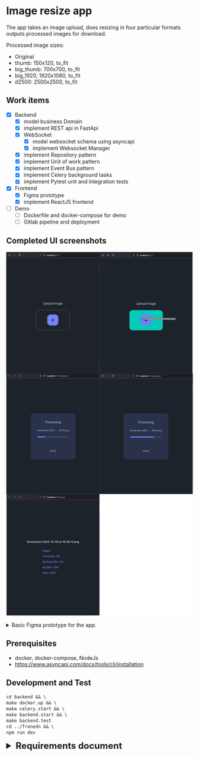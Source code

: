 # Image resize app  

The app takes an image upload,
does resizing in four particular formats  
outputs processed images for download.

Processed image sizes:
- Original
- thumb: 150x120, to_fit
- big_thumb: 700x700, to_fit
- big_1920, 1920x1080, to_fit
- d2500: 2500x2500, to_fit

## Work items

- [x] Backend
  - [x] model business Domain
  - [x] implement REST api in FastApi
  - [x] WebSocket
    - [x] model websocket schema using asyncapi
    - [x] implement Websocket Manager 
  - [x] implement Repository pattern
  - [x] implement Unit of work pattern
  - [x] implement Event Bus pattern
  - [x] implement Celery background tasks
  - [x] implement Pytest unit and integration tests
- [x] Frontend
  - [x] Figma prototype
  - [x] implement ReactJS frontend
- [ ] Demo
  - [ ] Dockerfile and docker-compose for demo
  - [ ] Gitlab pipeline and deployment

## Completed UI screenshots
![UI](screenshots.png)

<details>
<summary>Basic Figma prototype for the app.</summary>
<img src="img.png" alt="UI Image">
</details>


## Prerequisites
- docker, docker-compose, NodeJs
- https://www.asyncapi.com/docs/tools/cli/installation

## Development and Test
```shell
cd backend && \
make docker.up && \
make celery.start && \
make backend.start && \
make backend.test
cd ../fronedn && \
npm run dev
```

<details>
<summary style="font-size: 1.5rem; font-weight: bold;">
Requirements document
</summary>

## Вариант 1 - загрузка и обработка фоток

[Gist document](https://gist.github.com/scr1pt/29284cc45f2ebb3978529c69115741be)  

>Разработать api-интерфейс для высоконагруженной загрузки изображений.

Описание:

У вас есть поток загрузки фотографий. 
Примерно 130 000 штук за сутки, в среднем по 4 мб.

Придумать архитектуру и реализовать минимальный функционал по обработке фотографий.

Версии фоток:
- Original
- thumb: 150x120, to_fit
- big_thumb: 700x700, to_fit
- big_1920, 1920x1080, to_fit
- d2500: 2500x2500, to_fit

to_fit - значит ресайзится по длинной стороне.

Технические ограниения:
- Python, Web API
- Можно использовать любую базу данных
- Можно использовать любой S3 сервис, но лучше иметь в виду, что будем держать свой.

Минимальный функционал:
1. АПИ для загрузки с клиента. Запрос на загрузку, получение ссылки куда грузить файл.
2. Использование внешнего хранилища, s3
3. Использование docker-compose
4. Организация процессинга
5. Использовать веб сокеты для оповещения о готовности фотки.
6. **Покрыть тестами, чтобы все проходило(И сокеты и API)**

Дополнительно, написать предложение:
1. по масштабируемому процессингу - как организовать?
2. как сделать надежное свое s3 хранилище?
3. если будет желание, сделать минимальную веб версию для тестов

### API примерное

### POST /images/

#### REQUEST
```
{
	filename: 'hello.jpg', // имя файла для загрузки
	project_id: 111, // проект, в который грузится фотка
}
```


#### RESPONSE

```
{
   upload_link: '....',
   params: {} // Возможно параметры для POST запроса
}
```


### GET /projects/{id}/images

#### RESPONSE 

```
{
	images: [
		{
			image_id: '',
			state: 'init', // uploaded, processing, done, error
			project_id: '',
			versions: {
				original: '',
				thumb: '',
				big_thumb: '',
				big_1920: '',
				d2500: ''
			}
		}
	]
}
```



### Websockets

Когда фотка обработана, нужно получать событие по проекту. Клиент подписывается на проект, используя project_id, в момент, когда фотка обрабатывается, отправляется событие с обновлением статуса.

</details>